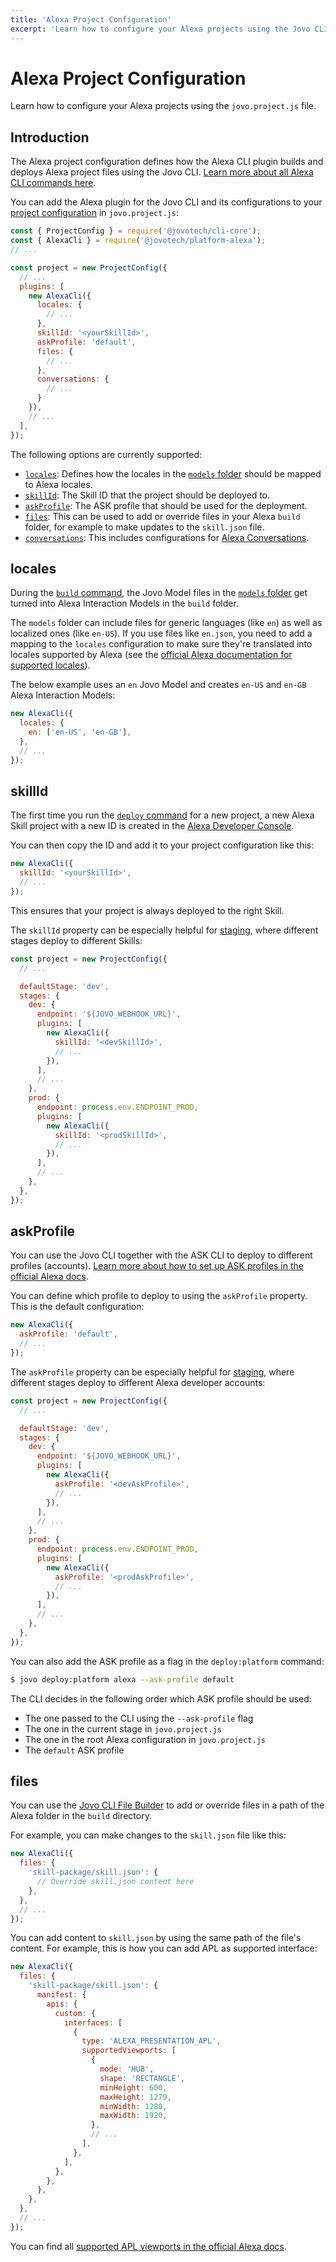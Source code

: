```yaml
---
title: 'Alexa Project Configuration'
excerpt: 'Learn how to configure your Alexa projects using the Jovo CLI.'
---
```


# Alexa Project Configuration

Learn how to configure your Alexa projects using the `jovo.project.js` file.

## Introduction

The Alexa project configuration defines how the Alexa CLI plugin builds and deploys Alexa project files using the Jovo CLI. [Learn more about all Alexa CLI commands here](./cli-commands.md).

You can add the Alexa plugin for the Jovo CLI and its configurations to your [project configuration](https://www.jovo.tech/docs/project-config) in `jovo.project.js`:

```js
const { ProjectConfig } = require('@jovotech/cli-core');
const { AlexaCli } = require('@jovotech/platform-alexa');
// ...

const project = new ProjectConfig({
  // ...
  plugins: [
    new AlexaCli({
      locales: {
        // ...
      },
      skillId: '<yourSkillId>',
      askProfile: 'default',
      files: {
        // ...
      },
      conversations: {
        // ...
      }
    }),
    // ...
  ],
});
```

The following options are currently supported:

- [`locales`](#locales): Defines how the locales in the [`models` folder](https://www.jovo.tech/docs/models) should be mapped to Alexa locales.
- [`skillId`](#skillid): The Skill ID that the project should be deployed to.
- [`askProfile`](#askprofile): The ASK profile that should be used for the deployment.
- [`files`](#files): This can be used to add or override files in your Alexa `build` folder, for example to make updates to the `skill.json` file.
- [`conversations`](#conversations): This includes configurations for [Alexa Conversations](./alexa-conversations.md).

## locales

During the [`build` command](./cli-commands.md#build), the Jovo Model files in the [`models` folder](https://www.jovo.tech/docs/models) get turned into Alexa Interaction Models in the `build` folder.

The `models` folder can include files for generic languages (like `en`) as well as localized ones (like `en-US`). If you use files like `en.json`, you need to add a mapping to the `locales` configuration to make sure they're translated into locales supported by Alexa (see the [official Alexa documentation for supported locales](https://developer.amazon.com/en-US/docs/alexa/custom-skills/develop-skills-in-multiple-languages.html)).

The below example uses an `en` Jovo Model and creates `en-US` and `en-GB` Alexa Interaction Models:

```js
new AlexaCli({
  locales: {
    en: ['en-US', 'en-GB'],
  },
  // ...
});
```

## skillId

The first time you run the [`deploy` command](./cli-commands.md#deploy) for a new project, a new Alexa Skill project with a new ID is created in the [Alexa Developer Console](https://developer.amazon.com/alexa/console/ask#/).

You can then copy the ID and add it to your project configuration like this:

```js
new AlexaCli({
  skillId: '<yourSkillId>',
  // ...
});
```

This ensures that your project is always deployed to the right Skill.

The `skillId` property can be especially helpful for [staging](https://www.jovo.tech/docs/staging), where different stages deploy to different Skills:

```js
const project = new ProjectConfig({
  // ...

  defaultStage: 'dev',
  stages: {
    dev: {
      endpoint: '${JOVO_WEBHOOK_URL}',
      plugins: [
        new AlexaCli({
          skillId: '<devSkillId>',
          // ...
        }),
      ],
      // ...
    },
    prod: {
      endpoint: process.env.ENDPOINT_PROD,
      plugins: [
        new AlexaCli({
          skillId: '<prodSkillId>',
          // ...
        }),
      ],
      // ...
    },
  },
});
```

## askProfile

You can use the Jovo CLI together with the ASK CLI to deploy to different profiles (accounts). [Learn more about how to set up ASK profiles in the official Alexa docs](https://developer.amazon.com/en-US/docs/alexa/smapi/manage-credentials-with-ask-cli.html).

You can define which profile to deploy to using the `askProfile` property. This is the default configuration:

```js
new AlexaCli({
  askProfile: 'default',
  // ...
});
```

The `askProfile` property can be especially helpful for [staging](https://www.jovo.tech/docs/staging), where different stages deploy to different Alexa developer accounts:

```js
const project = new ProjectConfig({
  // ...

  defaultStage: 'dev',
  stages: {
    dev: {
      endpoint: '${JOVO_WEBHOOK_URL}',
      plugins: [
        new AlexaCli({
          askProfile: '<devAskProfile>',
          // ...
        }),
      ],
      // ...
    },
    prod: {
      endpoint: process.env.ENDPOINT_PROD,
      plugins: [
        new AlexaCli({
          askProfile: '<prodAskProfile>',
          // ...
        }),
      ],
      // ...
    },
  },
});
```

You can also add the ASK profile as a flag in the `deploy:platform` command:

```sh
$ jovo deploy:platform alexa --ask-profile default
```

The CLI decides in the following order which ASK profile should be used:

- The one passed to the CLI using the `--ask-profile` flag
- The one in the current stage in `jovo.project.js`
- The one in the root Alexa configuration in `jovo.project.js`
- The `default` ASK profile

## files

You can use the [Jovo CLI File Builder](https://www.jovo.tech/docs/project-config#file-builder) to add or override files in a path of the Alexa folder in the `build` directory.

For example, you can make changes to the `skill.json` file like this:

```js
new AlexaCli({
  files: {
    'skill-package/skill.json': {
      // Override skill.json content here
    },
  },
  // ...
});
```

You can add content to `skill.json` by using the same path of the file's content. For example, this is how you can add APL as supported interface:

```js
new AlexaCli({
  files: {
    'skill-package/skill.json': {
      manifest: {
        apis: {
          custom: {
            interfaces: [
              {
                type: 'ALEXA_PRESENTATION_APL',
                supportedViewports: [
                  {
                    mode: 'HUB',
                    shape: 'RECTANGLE',
                    minHeight: 600,
                    maxHeight: 1279,
                    minWidth: 1280,
                    maxWidth: 1920,
                  },
                  // ...
                ],
              },
            ],
          },
        },
      },
    },
  },
  // ...
});
```

You can find all [supported APL viewports in the official Alexa docs](https://developer.amazon.com/en-US/docs/alexa/alexa-presentation-language/apl-select-the-viewport-profiles-your-skill-supports.html#configure-the-supported-viewports-with-the-ask-cli-or-smapi).
